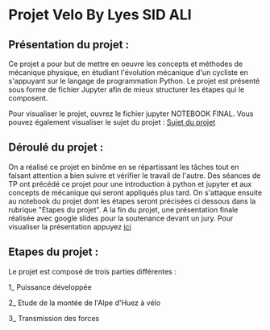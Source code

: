 # Projet Velo      By  Lyes SID ALI

## Présentation du projet : 
   Ce projet a pour but de mettre en oeuvre les concepts et méthodes de mécanique physique, en étudiant l'évolution mécanique d'un cycliste en s'appuyant sur le langage de programmation Python. Le projet est présenté sous forme de fichier Jupyter afin     de mieux structurer les étapes qui le composent.
   
   Pour visualiser le projet, ouvrez le fichier jupyter NOTEBOOK FINAL. Vous pouvez également visualiser le sujet du projet : [Sujet du projet](Projet-VELO-Sujet_2022-2023.pdf)


## Déroulé du projet : 
   On a réalisé ce projet en binôme en se répartissant les tâches tout en faisant attention a bien suivre et vérifier le travail de l'autre. Des séances de TP ont précédé ce projet pour une introduction à python et jupyter et aux concepts de mécanique     qui seront appliqués plus tard.
   On s'attaque ensuite au notebook du projet dont les étapes seront précisées ci dessous dans la rubrique "Etapes du projet".
   A la fin du projet, une présentation finale réalisée avec google slides pour la soutenance devant un jury. Pour visualiser la présentation appuyez [ici](Présentation%20projet%20vélo%20(Lyes%20SID%20ALI,%20Laurenne%20LI).pdf)


## Etapes du projet :    
   Le projet est composé de trois parties différentes : 
   
   1_ Puissance développée
   
   2_ Etude de la montée de l'Alpe d'Huez à vélo
   
   3_ Transmission des forces
   




